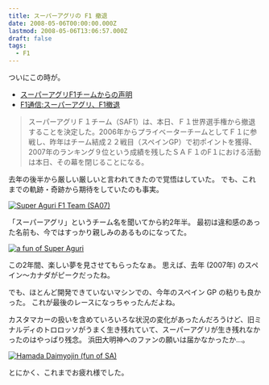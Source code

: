 ```yaml
---
title: スーパーアグリの F1 撤退
date: 2008-05-06T00:00:00.000Z
lastmod: 2008-05-06T13:06:57.000Z
draft: false
tags:
  - F1
---
```


ついにこの時が。

* [スーパーアグリF1チームからの声明](http://www.saf1.co.jp/ja/topics/2008/nws_080506.html)
* [F1通信:スーパーアグリ、F1撤退](http://blog.livedoor.jp/markzu/archives/51292029.html)

> スーパーアグリＦ１チーム（SAF1）は、本日、Ｆ１世界選手権から撤退することを決定した。2006年からプライベーターチームとしてＦ１に参戦し、昨年はチーム結成２２戦目（スペインGP）で初ポイントを獲得、2007年のランキング９位という成績を残したＳＡＦ１のF１における活動は本日、その幕を閉じることになる。

去年の後半から厳しい厳しいと言われてきたので覚悟はしていた。 でも、これまでの軌跡・奇跡から期待をしていたのも事実。

[![Super Aguri F1 Team (SA07)](https://farm4.staticflickr.com/3044/2470103395_3845b7a566.jpg "Super Aguri F1 Team (SA07)")](http://www.flickr.com/photos/machu/2470103395/)

「スーパーアグリ」というチーム名を聞いてから約2年半。 最初は違和感のあった名前も、今ではすっかり親しみのあるものになってた。

[![a fun of Super Aguri](https://farm3.staticflickr.com/2409/2470103261_4dde8fe201.jpg "a fun of Super Aguri")](http://www.flickr.com/photos/machu/2470103261/)

この2年間、楽しい夢を見させてもらったなぁ。 思えば、去年 (2007年) のスペイン〜カナダがピークだったね。

でも、ほとんど開発できていないマシンでの、今年のスペイン GP の粘りも良かった。 これが最後のレースになっちゃったんだよね。

カスタマカーの扱いを含めていろいろな状況の変化があったんだろうけど、旧ミナルディのトロロッソがうまく生き残れていて、スーパーアグリが生き残れなかったのはやっぱり残念。 浜田大明神へのファンの願いは届かなかったか…。

[![Hamada Daimyojin (fun of SA)](https://farm4.staticflickr.com/3055/2470925302_5965ec7ae4.jpg "Hamada Daimyojin (fun of SA)")](http://www.flickr.com/photos/machu/2470925302/)

とにかく、これまでお疲れ様でした。
